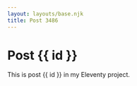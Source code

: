 ```yaml
---
layout: layouts/base.njk
title: Post 3486
---
```


# Post {{ id }}

This is post {{ id }} in my Eleventy project.
